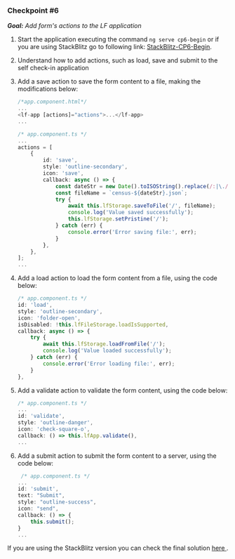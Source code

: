 ### Checkpoint #6

_**Goal:** Add form's actions to the LF application_

1.  Start the application executing the command `ng serve cp6-begin` or if you are using  StackBlitz go to following link: <a href="https://stackblitz.com/github/opensoft-sa/lf-self-checkin/tree/cp6-begin" target="_blank">StackBlitz-CP6-Begin</a>.
2.  Understand how to add actions, such as load, save and submit to the self check-in application
3.  Add a save action to save the form content to a file, making the modifications below:

	```typescript
    /*app.component.html*/
	...
	<lf-app [actions]="actions">...</lf-app>
	...
	
    /* app.component.ts */
	...
	actions = [
		{
			id: 'save',
			style: 'outline-secondary',
			icon: 'save',
			callback: async () => {
				const dateStr = new Date().toISOString().replace(/:|\./g, '-');
				const fileName = `census-${dateStr}.json`;
				try {
					await this.lfStorage.saveToFile('/', fileName);
					console.log('Value saved successfully');
					this.lfStorage.setPristine('/');
				} catch (err) {
					console.error('Error saving file:', err);
				}
			},
		},
	];
	...
	```


4.  Add a load action to load the form content from a file, using the code below:
	
	```typescript
	/* app.component.ts */
	id: 'load',
   	style: 'outline-secondary',
   	icon: 'folder-open',
    isDisabled: !this.lfFileStorage.loadIsSupported,
    callback: async () => {
     	try {
       		await this.lfStorage.loadFromFile('/');
       		console.log('Value loaded successfully');
       	} catch (err) {
       		console.error('Error loading file:', err);
       	}
    },
  	```
	
5. Add a validate action to validate the form content, using the code below:

	```typescript
	/* app.component.ts */
	...
    id: 'validate',
    style: 'outline-danger',
    icon: 'check-square-o',
    callback: () => this.lfApp.validate(),
	...
	```

6. Add a submit action to submit the form content to a server, using the code below:
		
	```typescript
     /* app.component.ts */
	...
	id: 'submit',
    text: "Submit",
    style: "outline-success",
    icon: "send",
    callback: () => {
    	this.submit();
    }
   	...
	```

If you are using the StackBlitz version you can check the final solution <a href="https://stackblitz.com/github/opensoft-sa/lf-self-checkin/tree/cp6-end" target="_blank"> here </a>.